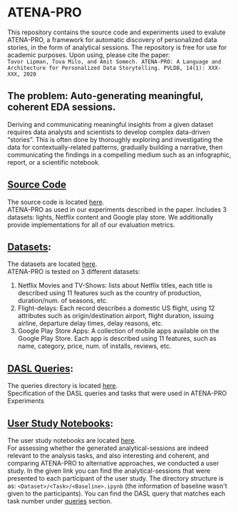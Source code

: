 # ATENA-PRO
This repository contains the source code and experiments used to evalute ATENA-PRO, a framework for automatic discovery of personalized data stories, in the form of analytical
sessions. The repository is free for use for academic purposes. Upon using, please cite the paper:</br>
```Tavor Lipman, Tova Milo, and Amit Somech. ATENA-PRO: A Language and Architecture for Personalized Data Storytelling. PVLDB, 14(1): XXX-XXX, 2020```

## The problem: Auto-generating meaningful, coherent EDA sessions.
Deriving and communicating meaningful insights from a given dataset requires data analysts and scientists to develop complex data-driven “stories”. This is often done by thoroughly exploring and investigating the data for contextually-related patterns, gradually building a narrative, then communicating the findings in a compelling medium such as an infographic, report, or a scientific notebook.

## [Source Code](ATENA_PRO/simulation)
The source code is located [here](ATENA_PRO/simulation). </br>
ATENA-PRO as used in our experiments described in the paper.
Includes 3 datasets: lights, Netflix content and Google play store.
We additionally provide implementations for all of our evaluation metrics. 

## [Datasets](ATENA_PRO/datasets):
The datasets are located [here](ATENA_PRO/datasets). </br>
ATENA-PRO is tested on 3 different datasets:
1. Netflix Movies and TV-Shows: lists about Netflix titles, each title is described using 11 features such as the country of production, duration/num. of seasons, etc.
2. Flight-delays: Each record describes a domestic US flight, using 12 attributes such as origin/destination airport, flight duration, issuing airline, departure delay times, delay reasons, etc.
3. Google Play Store Apps: A collection of mobile apps available on the Google Play Store. Each app is described using 11 features, such as name, category, price, num. of installs, reviews, etc.

## [DASL Queries](ATENA_PRO/queries):
The queries directory is located [here](ATENA_PRO/queries). </br>
Specification of the DASL queries and tasks that were used in ATENA-PRO Experiments

## [User Study Notebooks](ATENA_PRO/user_study):
The user study notebooks are located [here](ATENA_PRO/user_study). </br>
For assessing whether the generated analytical-sessions are indeed relevant to the analysis
tasks, and also interesting and coherent, and comparing ATENA-PRO to alternative approaches, we conducted a user study.
In the given link you can find the analytical-sessions that were presented to each participant of the user study.
The directory structure is as: `<Dataset>/<Task>/<Baseline>.ipynb` (the information of baseline wasn't given to the participants).
You can find the DASL query that matches each task number under [queries](ATENA_PRO/queries) section.
